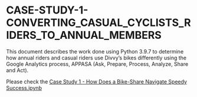 # CASE-STUDY-1-CONVERTING_CASUAL_CYCLISTS_RIDERS_TO_ANNUAL_MEMBERS
This document describes the work done using Python 3.9.7 to determine how annual riders and casual riders use Divvy’s bikes differently using the Google Analytics process, APPASA (Ask, Prepare, Process, Analyze, Share and Act).

Please check the [Case Study 1 - How Does a Bike-Share Navigate Speedy Success.ipynb](https://github.com/NailyFS/CASE-STUDY-1-CONVERTING_CASUAL_CYCLISTS_RIDERS_TO_ANNUAL_MEMBERS/blob/534cf1d52a1df3ab4535cf304ba8aaab3bf6d73e/Case%20Study%201%20-%20How%20Does%20a%20Bike-Share%20Navigate%20Speedy%20Success.ipynb)
